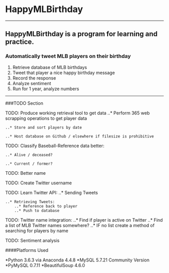 # HappyMLBirthday

---

## HappyMLBirthday is a program for learning and practice.

### Automatically tweet MLB players on their birthday

1. Retrieve database of MLB birthdays
2. Tweet that player a nice happy birthday message
3. Record the response
4. Analyze sentiment
5. Run for 1 year, analyze numbers

---

###TODO Section

TODO: Produce working retrieval tool to get data
	..* Perform 365 web scrapping operations to get player data
	
	..* Store and sort players by date
	
	..* Host database on Github / elsewhere if filesize is prohibitive

TODO: Classify Baseball-Reference data better:
	
	..* Alive / deceased?
	
	..* Current / former?

TODO: Better name

TODO: Create Twitter username

TODO: Learn Twitter API:
	..* Sending Tweets
	
	..* Retrieving Tweets:
		..* Reference back to player
		..* Push to database
		

TODO: Twitter name integration:
	..* Find if player is active on Twitter
	..* Find a list of MLB Twitter names somewhere?
		..* IF no list create a method of searching for players by name

TODO: Sentiment analysis

####Platforms Used

*Python 3.6.3 via Anaconda 4.4.8
*MySQL 5.7.21 Community Version
*PyMySQL 0.7.11
*BeautifulSoup 4.6.0
